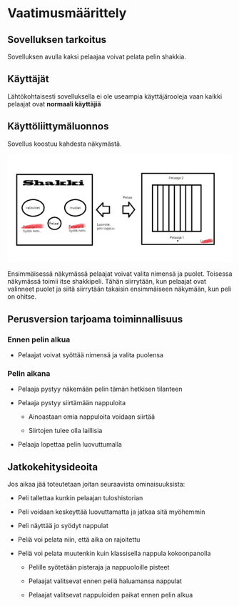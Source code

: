 # Vaatimusmäärittely

## Sovelluksen tarkoitus

Sovelluksen avulla kaksi pelaajaa voivat pelata pelin shakkia.

## Käyttäjät

Lähtökohtaisesti sovelluksella ei ole useampia käyttäjärooleja vaan kaikki
pelaajat ovat **normaali käyttäjiä**

## Käyttöliittymäluonnos

Sovellus koostuu kahdesta näkymästä. 

<img src="https://raw.githubusercontent.com/mikkosk/ot2019/master/kuvat/vaatimusmaarittely.png">

Ensimmäisessä näkymässä pelaajat voivat valita nimensä ja puolet. Toisessa 
näkymässä toimii itse shakkipeli. Tähän siirrytään, kun pelaajat ovat
valinneet puolet ja siitä siirrytään takaisin ensimmäiseen näkymään,
kun peli on ohitse.

## Perusversion tarjoama toiminnallisuus

### Ennen pelin alkua

- Pelaajat voivat syöttää nimensä ja valita puolensa

### Pelin aikana

- Pelaaja pystyy näkemään pelin tämän hetkisen tilanteen

- Pelaaja pystyy siirtämään nappuloita

	- Ainoastaan omia nappuloita voidaan siirtää

	- Siirtojen tulee olla laillisia

- Pelaaja lopettaa pelin luovuttumalla

## Jatkokehitysideoita

Jos aikaa jää toteutetaan joitan seuraavista ominaisuuksista:

- Peli tallettaa kunkin pelaajan tuloshistorian

- Peli voidaan keskeyttää luovuttamatta ja jatkaa sitä myöhemmin

- Peli näyttää jo syödyt nappulat

- Peliä voi pelata niin, että aika on rajoitettu

- Peliä voi pelata muutenkin kuin klassisella nappula kokoonpanolla
	
	- Pelille syötetään pisteraja ja nappuoloille pisteet

	- Pelaajat valitsevat ennen peliä haluamansa nappulat

	- Pelaajat valitsevat nappuloiden paikat ennen pelin alkua
